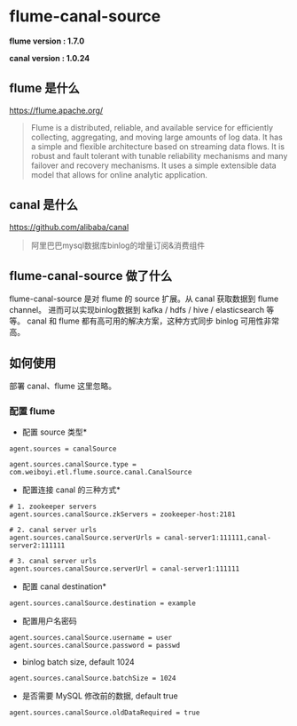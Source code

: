 <!--
Licensed to the Apache Software Foundation (ASF) under one
or more contributor license agreements.  See the NOTICE file
distributed with this work for additional information
regarding copyright ownership.  The ASF licenses this file
to you under the Apache License, Version 2.0 (the
"License"); you may not use this file except in compliance
with the License.  You may obtain a copy of the License at

  http://www.apache.org/licenses/LICENSE-2.0

Unless required by applicable law or agreed to in writing,
software distributed under the License is distributed on an
"AS IS" BASIS, WITHOUT WARRANTIES OR CONDITIONS OF ANY
KIND, either express or implied.  See the License for the
specific language governing permissions and limitations
under the License.
-->
# flume-canal-source
**flume version : 1.7.0**

**canal version : 1.0.24**
## flume 是什么
https://flume.apache.org/
> Flume is a distributed, reliable, and available service for efficiently collecting, aggregating, and moving large amounts of log data. It has a simple and flexible architecture based on streaming data flows. It is robust and fault tolerant with tunable reliability mechanisms and many failover and recovery mechanisms. It uses a simple extensible data model that allows for online analytic application.


## canal 是什么
https://github.com/alibaba/canal
> 阿里巴巴mysql数据库binlog的增量订阅&消费组件

## flume-canal-source 做了什么
flume-canal-source 是对 flume 的 source 扩展。从 canal 获取数据到 flume channel。
进而可以实现binlog数据到 kafka / hdfs / hive / elasticsearch 等等。
canal 和 flume 都有高可用的解决方案，这种方式同步 binlog 可用性非常高。

## 如何使用
部署 canal、flume 这里忽略。

### 配置 flume

- 配置 source 类型*
```properties
agent.sources = canalSource

agent.sources.canalSource.type = com.weiboyi.etl.flume.source.canal.CanalSource
```

- 配置连接 canal 的三种方式*

```properties
# 1. zookeeper servers
agent.sources.canalSource.zkServers = zookeeper-host:2181

# 2. canal server urls
agent.sources.canalSource.serverUrls = canal-server1:111111,canal-server2:111111

# 3. canal server urls
agent.sources.canalSource.serverUrl = canal-server1:111111
```


- 配置 canal destination*
```properties
agent.sources.canalSource.destination = example
```

- 配置用户名密码
```properties
agent.sources.canalSource.username = user
agent.sources.canalSource.password = passwd
```

- binlog batch size, default 1024
```properties
agent.sources.canalSource.batchSize = 1024
```

- 是否需要 MySQL 修改前的数据, default true
```properties
agent.sources.canalSource.oldDataRequired = true
```
